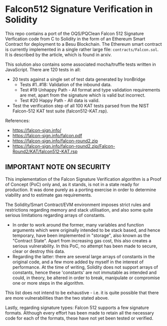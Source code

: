 # Falcon512 Signature Verification in Solidity

This repo contains a port of the OQS/PQClean Falcon 512 Signature Verfication code from C to Solidity in the form of an Ethereum Smart Contract for deployment to a Besu Blockchain.  The Ethereum smart contract is currently implemented in a single rather large file: `contracts/Falcon.sol`.
It is described by the article, which is found in arxiv.

This solution also contains some associated mocha/truffle tests written in JavaScript. There are 120 tests in all:
*  20 tests against a single set of test data generated by IronBridge
   * Tests #1..#18: Validation of the inbound data.
   * Test #19 Unhappy Path - All format and type validation requirements are met, apart from the signature which is valid but incorrect.
   * Test #20 Happy Path - All data is valid.
*  Test the verification step of all 100 KAT tests parsed from the NIST Falcon-512 KAT test suite (falcon512-KAT.rsp).

References:
* https://falcon-sign.info/
* https://falcon-sign.info/falcon.pdf
* https://falcon-sign.info/falcon-round2.zip
* https://falcon-sign.info/falcon-round2.zip/Falcon-Round2/KAT/falcon512-KAT.rsp

## IMPORTANT NOTE ON SECURITY

This implementation of the Falcon Signature Verification algorithm is a Proof of Concept (PoC) only and, as it stands, is not in a state ready for production. It was done purely as a porting exercise in order to determine viability and to estimate gas requirements.

The Solidity/Smart Contract/EVM environment imposes strict rules and restrictions regarding memory and stack utilisation, and also some quite serious limitations regarding arrays of constants.
* In order to work around the former, many variables and function arguments which were originally intended to be stack based, and hence temporary, have been implemented in "storage", also known as the "Contract State". Apart from increasing gas cost, this also creates a serious vulnerability. In this PoC, no attempt has been made to secure, clear or destroy this data.
* Regarding the latter: there are several large arrays of constants in the original code, and a few more added by myself in the interest of performance. At the time of writing, Solidity does not support arrays of constants, hence these 'constants' are not immutable as intended and could, in theory, be altered in order to break, manipulate or compromise one or more steps in the algorithm.

This list does not intend to be exhaustive - i.e. it is quite possible that there are more vulnerabilities than the two stated above. 

Lastly, regarding signature types: Falcon 512 supports a few signature formats. Although every effort has been made to retain all the necessary code for each of the formats, these have not yet been tested or verified.

